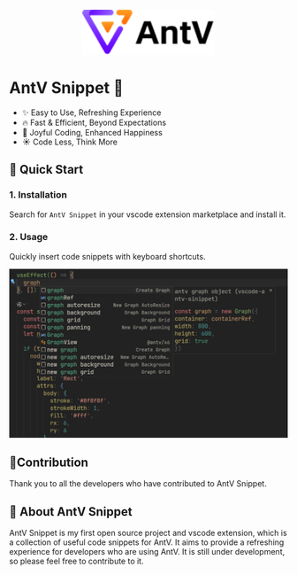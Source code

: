<p align="center">
  <a href="#" target="_blank" rel="noopener noreferrer">
    <img width="240" src="/res/original.svg" alt="logo">
  </a>
</p>

# AntV Snippet :purple_heart:

- :sparkles: Easy to Use, Refreshing Experience
- :fire: Fast & Efficient, Beyond Expectations
- :gem: Joyful Coding, Enhanced Happiness
- :sunny: Code Less, Think More

## 🚀 Quick Start

### 1. Installation

Search for `AntV Snippet` in your vscode extension marketplace and install it.

### 2. Usage

Quickly insert code snippets with keyboard shortcuts.

<img src="/res/image.png" />

## 🌟Contribution

Thank you to all the developers who have contributed to AntV Snippet.

## 📄 About AntV Snippet

AntV Snippet is my first open source project and vscode extension, which is a collection of useful code snippets for AntV. It aims to provide a refreshing experience for developers who are using AntV. It is still under development, so please feel free to contribute to it.
